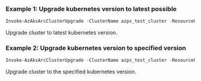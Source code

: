 ### Example 1: Upgrade kubernetes version to latest possible
```powershell
Invoke-AzAksArcClusterUpgrade -ClusterName azps_test_cluster -ResourceGroupName azps_test_group
```

Upgrade cluster to latest kubernetes version. 

### Example 2: Upgrade kubernetes version to specified version
```powershell
Invoke-AzAksArcClusterUpgrade -ClusterName azps_test_cluster -ResourceGroupName azps_test_group -KubernetesVersion "1.28.5"
```

Upgrade cluster to the specified kubernetes version. 
